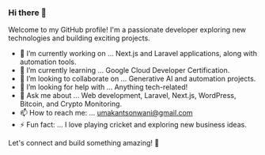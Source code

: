 ### Hi there 👋  

Welcome to my GitHub profile! I'm a passionate developer exploring new technologies and building exciting projects.  

- 🔭 I’m currently working on ... Next.js and Laravel applications, along with automation tools.  
- 🌱 I’m currently learning ... Google Cloud Developer Certification.  
- 👯 I’m looking to collaborate on ... Generative AI and automation projects.  
- 🤔 I’m looking for help with ... Anything tech-related!  
- 💬 Ask me about ... Web development, Laravel, Next.js, WordPress, Bitcoin, and Crypto Monitoring.  
- 📫 How to reach me: ... umakantsonwani@gmail.com  
- ⚡ Fun fact: ... I love playing cricket and exploring new business ideas.  

Let's connect and build something amazing! 🚀  
